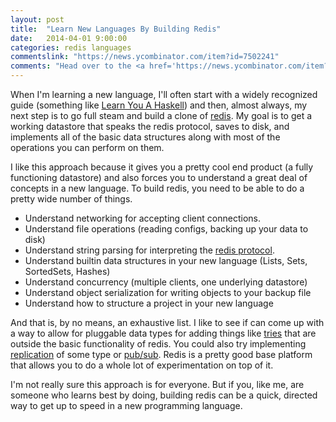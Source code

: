 ```yaml
---
layout: post
title:  "Learn New Languages By Building Redis"
date:   2014-04-01 9:00:00
categories: redis languages
commentslink: "https://news.ycombinator.com/item?id=7502241"
comments: "Head over to the <a href='https://news.ycombinator.com/item?id=7502241'>comments on Hacker News</a> to discuss this article"
---
```


When I'm learning a new language, I'll often start with a widely recognized guide (something like
[Learn You A Haskell](http://learnyouahaskell.com/)) and then, almost always, my next step
is to go full steam and build a clone of [redis](http://redis.io/). My goal is to get a
working datastore that speaks the redis protocol, saves to disk, and implements all of the
basic data structures along with most of the operations you can perform on them.

I like this approach because it gives you a pretty cool end product (a fully functioning 
datastore) and also forces you to understand a great deal of concepts in a new language.
To build redis, you need to be able to do a pretty wide number of things.

* Understand networking for accepting client connections.
* Understand file operations (reading configs, backing up your data to disk)
* Understand string parsing for interpreting the [redis protocol](http://redis.io/topics/protocol).
* Understand builtin data structures in your new language (Lists, Sets, SortedSets, Hashes)
* Understand concurrency (multiple clients, one underlying datastore)
* Understand object serialization for writing objects to your backup file
* Understand how to structure a project in your new language

And that is, by no means, an exhaustive list. I like to see if can come up with a way
to allow for pluggable data types for adding things like [tries](http://en.wikipedia.org/wiki/Trie)
that are outside the basic functionality of redis. You could also try implementing
[replication](http://redis.io/topics/replication) of some type or [pub/sub](http://redis.io/topics/pubsub).
Redis is a pretty good base platform that allows you to do a whole lot of experimentation 
on top of it.

I'm not really sure this approach is for everyone. But if you, like me, are someone
who learns best by doing, building redis can be a quick, directed way to get up
to speed in a new programming language.
